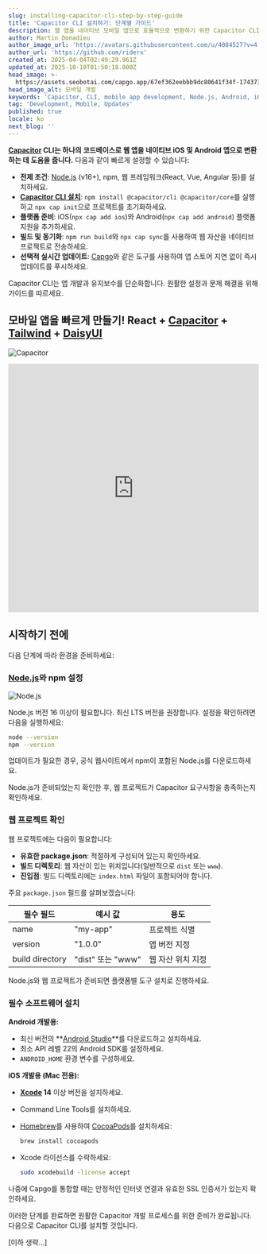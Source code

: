 ```yaml
---
slug: installing-capacitor-cli-step-by-step-guide
title: 'Capacitor CLI 설치하기: 단계별 가이드'
description: 웹 앱을 네이티브 모바일 앱으로 효율적으로 변환하기 위한 Capacitor CLI의 설치 및 구성 방법을 알아보세요.
author: Martin Donadieu
author_image_url: 'https://avatars.githubusercontent.com/u/4084527?v=4'
author_url: 'https://github.com/riderx'
created_at: 2025-04-04T02:49:29.961Z
updated_at: 2025-10-10T01:50:18.000Z
head_image: >-
  https://assets.seobotai.com/capgo.app/67ef362eebbb9dc80641f34f-1743734983341.jpg
head_image_alt: 모바일 개발
keywords: 'Capacitor, CLI, mobile app development, Node.js, Android, iOS, live updates'
tag: 'Development, Mobile, Updates'
published: true
locale: ko
next_blog: ''
---
```

**[Capacitor](https://capacitorjs.com/) CLI는 하나의 코드베이스로 웹 앱을 네이티브 iOS 및 Android 앱으로 변환하는 데 도움을 줍니다.** 다음과 같이 빠르게 설정할 수 있습니다:

-   **전제 조건**: [Node.js](https://nodejs.org/en) (v16+), npm, 웹 프레임워크(React, Vue, Angular 등)를 설치하세요.
-   **[Capacitor CLI 설치](https://capgo.app/docs/cli/commands)**: `npm install @capacitor/cli @capacitor/core`를 실행하고 `npx cap init`으로 프로젝트를 초기화하세요.
-   **플랫폼 준비**: iOS(`npx cap add ios`)와 Android(`npx cap add android`) 플랫폼 지원을 추가하세요.
-   **빌드 및 동기화**: `npm run build`와 `npx cap sync`를 사용하여 웹 자산을 네이티브 프로젝트로 전송하세요.
-   **선택적 실시간 업데이트**: [Capgo](https://capgo.app/)와 같은 도구를 사용하여 앱 스토어 지연 없이 즉시 업데이트를 푸시하세요.

Capacitor CLI는 앱 개발과 유지보수를 단순화합니다. 원활한 설정과 문제 해결을 위해 가이드를 따르세요.

## 모바일 앱을 빠르게 만들기! React + [Capacitor](https://capacitorjs.com/) + [Tailwind](https://tailwindcss.com/) + [DaisyUI](https://daisyui.com/)

![Capacitor](https://assets.seobotai.com/capgo.app/67ef362eebbb9dc80641f34f/7e137b9b90adb3934b29b03381f213c1.jpg)

<iframe src="https://www.youtube.com/embed/PPXktTJXMPE" aria-label="YouTube video player" frameborder="0" allow="accelerometer; autoplay; clipboard-write; encrypted-media; gyroscope; picture-in-picture; web-share" referrerpolicy="strict-origin-when-cross-origin" style="width: 100%; height: 500px;" allowfullscreen></iframe>

## 시작하기 전에

다음 단계에 따라 환경을 준비하세요:

### [Node.js](https://nodejs.org/en)와 npm 설정

![Node.js](https://assets.seobotai.com/capgo.app/67ef362eebbb9dc80641f34f/a74739743b1f15b8d0bf124a9c30cba9.jpg)

Node.js 버전 16 이상이 필요합니다. 최신 LTS 버전을 권장합니다. 설정을 확인하려면 다음을 실행하세요:

```bash
node --version
npm --version
```

업데이트가 필요한 경우, 공식 웹사이트에서 npm이 포함된 Node.js를 다운로드하세요.

Node.js가 준비되었는지 확인한 후, 웹 프로젝트가 Capacitor 요구사항을 충족하는지 확인하세요.

### 웹 프로젝트 확인

웹 프로젝트에는 다음이 필요합니다:

-   **유효한 package.json**: 적절하게 구성되어 있는지 확인하세요.
-   **빌드 디렉토리**: 웹 자산이 있는 위치입니다(일반적으로 `dist` 또는 `www`).
-   **진입점**: 빌드 디렉토리에는 `index.html` 파일이 포함되어야 합니다.

주요 `package.json` 필드를 살펴보겠습니다:

| 필수 필드 | 예시 값 | 용도 |
| --- | --- | --- |
| name | "my-app" | 프로젝트 식별 |
| version | "1.0.0" | 앱 버전 지정 |
| build directory | "dist" 또는 "www" | 웹 자산 위치 지정 |

Node.js와 웹 프로젝트가 준비되면 플랫폼별 도구 설치로 진행하세요.

### 필수 소프트웨어 설치

**Android 개발용:**

-   최신 버전의 **[Android Studio](https://developer.android.com/studio)**를 다운로드하고 설치하세요.
-   최소 API 레벨 22의 Android SDK를 설정하세요.
-   `ANDROID_HOME` 환경 변수를 구성하세요.

**iOS 개발용 (Mac 전용):**

-   **[Xcode](https://developer.apple.com/xcode/) 14** 이상 버전을 설치하세요.
    
-   Command Line Tools를 설치하세요.
    
-   [Homebrew](https://brew.sh/)를 사용하여 [CocoaPods](https://cocoapods.org/)를 설치하세요:
    
    ```bash
    brew install cocoapods
    ```
    
-   Xcode 라이선스를 수락하세요:
    
    ```bash
    sudo xcodebuild -license accept
    ```
    

나중에 Capgo를 통합할 때는 안정적인 인터넷 연결과 유효한 SSL 인증서가 있는지 확인하세요.

이러한 단계를 완료하면 원활한 Capacitor 개발 프로세스를 위한 준비가 완료됩니다. 다음으로 Capacitor CLI를 설치할 것입니다.

[이하 생략...]
